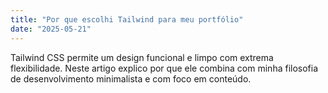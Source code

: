 ```yaml
---
title: "Por que escolhi Tailwind para meu portfólio"
date: "2025-05-21"
---
```


Tailwind CSS permite um design funcional e limpo com extrema flexibilidade.
Neste artigo explico por que ele combina com minha filosofia de desenvolvimento
minimalista e com foco em conteúdo.

